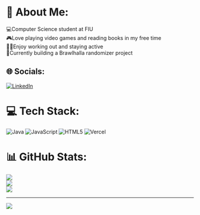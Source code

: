 # 💫 About Me:
💻Computer Science student at FIU<br>🎮Love playing video games and reading books in my free time<br>🏋️‍♂️Enjoy working out and staying active<br>🔀Currently building a Brawlhalla randomizer project


## 🌐 Socials:
[![LinkedIn](https://img.shields.io/badge/LinkedIn-%230077B5.svg?logo=linkedin&logoColor=white)](https://linkedin.com/in/https://www.linkedin.com/in/pedro-re-95965721b/) 

# 💻 Tech Stack:
![Java](https://img.shields.io/badge/java-%23ED8B00.svg?style=for-the-badge&logo=openjdk&logoColor=white) ![JavaScript](https://img.shields.io/badge/javascript-%23323330.svg?style=for-the-badge&logo=javascript&logoColor=%23F7DF1E) ![HTML5](https://img.shields.io/badge/html5-%23E34F26.svg?style=for-the-badge&logo=html5&logoColor=white) ![Vercel](https://img.shields.io/badge/vercel-%23000000.svg?style=for-the-badge&logo=vercel&logoColor=white)
# 📊 GitHub Stats:
![](https://github-readme-stats.vercel.app/api?username=ProgramPedro&theme=dark&hide_border=false&include_all_commits=false&count_private=false)<br/>
![](https://nirzak-streak-stats.vercel.app/?user=ProgramPedro&theme=dark&hide_border=false)<br/>
![](https://github-readme-stats.vercel.app/api/top-langs/?username=ProgramPedro&theme=dark&hide_border=false&include_all_commits=false&count_private=false&layout=compact)

---
[![](https://visitcount.itsvg.in/api?id=ProgramPedro&icon=0&color=0)](https://visitcount.itsvg.in)

<!-- Proudly created with GPRM ( https://gprm.itsvg.in ) -->
